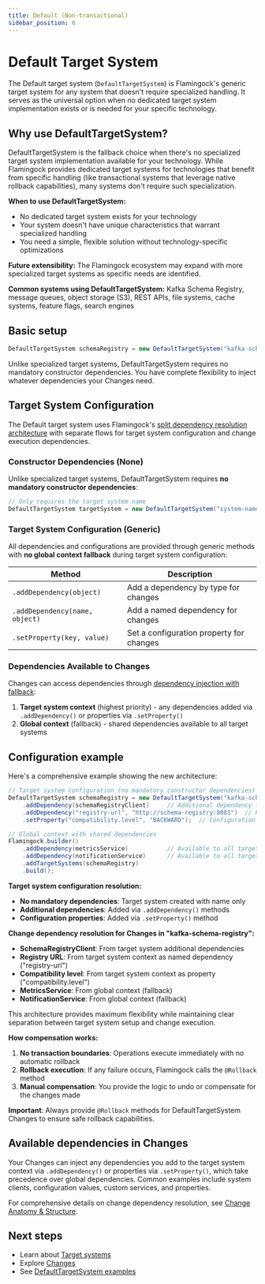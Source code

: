 ```yaml
---
title: Default (Non-transactional)
sidebar_position: 6
---
```


# Default Target System

The Default target system (`DefaultTargetSystem`) is Flamingock's generic target system for any system that doesn't require specialized handling. It serves as the universal option when no dedicated target system implementation exists or is needed for your specific technology.

## Why use DefaultTargetSystem?

DefaultTargetSystem is the fallback choice when there's no specialized target system implementation available for your technology. While Flamingock provides dedicated target systems for technologies that benefit from specific handling (like transactional systems that leverage native rollback capabilities), many systems don't require such specialization.

**When to use DefaultTargetSystem:**
- No dedicated target system exists for your technology
- Your system doesn't have unique characteristics that warrant specialized handling
- You need a simple, flexible solution without technology-specific optimizations

**Future extensibility:** The Flamingock ecosystem may expand with more specialized target systems as specific needs are identified. 


**Common systems using DefaultTargetSystem:** Kafka Schema Registry, message queues, object storage (S3), REST APIs, file systems, cache systems, feature flags, search engines

## Basic setup

```java
DefaultTargetSystem schemaRegistry = new DefaultTargetSystem("kafka-schema-registry");
```

Unlike specialized target systems, DefaultTargetSystem requires no mandatory constructor dependencies. You have complete flexibility to inject whatever dependencies your Changes need.

## Target System Configuration

The Default target system uses Flamingock's [split dependency resolution architecture](introduction.md#dependency-injection) with separate flows for target system configuration and change execution dependencies.

### Constructor Dependencies (None)

Unlike specialized target systems, DefaultTargetSystem requires **no mandatory constructor dependencies**:

```java
// Only requires the target system name
DefaultTargetSystem targetSystem = new DefaultTargetSystem("system-name");
```

### Target System Configuration (Generic)

All dependencies and configurations are provided through generic methods with **no global context fallback** during target system configuration:

| Method | Description |
|--------|-------------|
| `.addDependency(object)` | Add a dependency by type for changes |
| `.addDependency(name, object)` | Add a named dependency for changes |
| `.setProperty(key, value)` | Set a configuration property for changes |

### Dependencies Available to Changes

Changes can access dependencies through [dependency injection with fallback](../changes/anatomy-and-structure.md#method-parameters-and-dependency-injection):

1. **Target system context** (highest priority) - any dependencies added via `.addDependency()` or properties via `.setProperty()`
2. **Global context** (fallback) - shared dependencies available to all target systems

## Configuration example

Here's a comprehensive example showing the new architecture:

```java
// Target system configuration (no mandatory constructor dependencies)
DefaultTargetSystem schemaRegistry = new DefaultTargetSystem("kafka-schema-registry")
    .addDependency(schemaRegistryClient)     // Additional dependency for changes
    .addDependency("registry-url", "http://schema-registry:8081")  // Named dependency
    .setProperty("compatibility.level", "BACKWARD");  // Configuration property

// Global context with shared dependencies
Flamingock.builder()
    .addDependency(metricsService)           // Available to all target systems
    .addDependency(notificationService)      // Available to all target systems
    .addTargetSystems(schemaRegistry)
    .build();
```

**Target system configuration resolution:**
- **No mandatory dependencies**: Target system created with name only
- **Additional dependencies**: Added via `.addDependency()` methods
- **Configuration properties**: Added via `.setProperty()` method

**Change dependency resolution for Changes in "kafka-schema-registry":**
- **SchemaRegistryClient**: From target system additional dependencies
- **Registry URL**: From target system context as named dependency ("registry-url")
- **Compatibility level**: From target system context as property ("compatibility.level")
- **MetricsService**: From global context (fallback)
- **NotificationService**: From global context (fallback)

This architecture provides maximum flexibility while maintaining clear separation between target system setup and change execution.

**How compensation works:**
1. **No transaction boundaries**: Operations execute immediately with no automatic rollback
2. **Rollback execution**: If any failure occurs, Flamingock calls the `@Rollback` method
3. **Manual compensation**: You provide the logic to undo or compensate for the changes made

**Important**: Always provide `@Rollback` methods for DefaultTargetSystem Changes to ensure safe rollback capabilities.

## Available dependencies in Changes

Your Changes can inject any dependencies you add to the target system context via `.addDependency()` or properties via `.setProperty()`, which take precedence over global dependencies. Common examples include system clients, configuration values, custom services, and properties.

For comprehensive details on change dependency resolution, see [Change Anatomy & Structure](../changes/anatomy-and-structure.md).

## Next steps

- Learn about [Target systems](introduction.md)
- Explore [Changes](../changes/introduction.md)  
- See [DefaultTargetSystem examples](https://github.com/flamingock/flamingock-examples/tree/master/default)